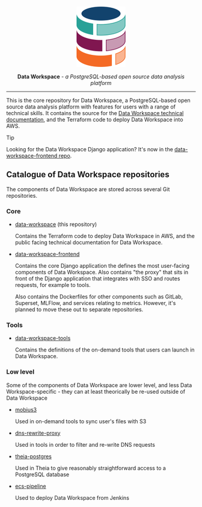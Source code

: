 <p align="center">
  <img alt="Data Workspace logo" width="130" height="160" src="./docs/assets/data-workspace-logo.svg">
</p>

<p align="center"><strong>Data Workspace</strong> <em>- a PostgreSQL-based open source data analysis platform</em></p>

---

This is the core repository for Data Workspace, a PostgreSQL-based open source data analysis platform with features for users with a range of technical skills. It contains the source for the [Data Workspace technical documentation](https://data-workspace.docs.trade.gov.uk/), and the Terraform code to deploy Data Workspace into AWS.

> [!TIP]
> Looking for the Data Workspace Django application? It's now in the [data-workspace-frontend repo](https://github.com/uktrade/data-workspace-frontend).


## Catalogue of Data Workspace repositories

The components of Data Workspace are stored across several Git repositories.

### Core

- [data-workspace](https://github.com/uktrade/data-workspace) (this repository)

   Contains the Terraform code to deploy Data Workspace in AWS, and the public facing technical documentation for Data Workspace.

- [data-workspace-frontend](https://github.com/uktrade/data-workspace-frontend)

   Contains the core Django application the defines the most user-facing components of Data Workspace. Also contains "the proxy" that sits in front of the Django application that integrates with SSO and routes requests, for example to tools.

   Also contains the Dockerfiles for other components such as GitLab, Superset, MLFlow, and services relating to metrics. However, it's planned to move these out to separate repositories.


### Tools

- [data-workspace-tools](https://github.com/uktrade/data-workspace-tools)

  Contains the definitions of the on-demand tools that users can launch in Data Workspace.


### Low level

Some of the components of Data Workspace are lower level, and less Data Workspace-specific - they can at least theorically be re-used outside of Data Workspace

- [mobius3](https://github.com/uktrade/mobius3)

   Used in on-demand tools to sync user's files with S3

- [dns-rewrite-proxy](https://github.com/uktrade/dns-rewrite-proxy)

   Used in tools in order to filter and re-write DNS requests

- [theia-postgres](https://github.com/uktrade/theia-postgres)

   Used in Theia to give reasonably straightforward access to a PostgreSQL database

- [ecs-pipeline](https://github.com/uktrade/ecs-pipeline)

   Used to deploy Data Workspace from Jenkins


